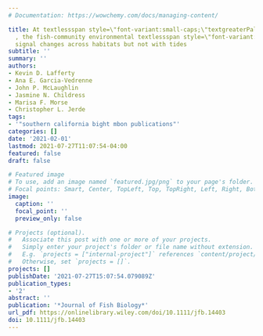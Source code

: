 ```yaml
---
# Documentation: https://wowchemy.com/docs/managing-content/

title: At textlessspan style=\"font-variant:small-caps;\"textgreaterPalmyra Atolltextless/spantextgreater
  , the fish‐community environmental textlessspan style=\"font-variant:small-caps;\"textgreaterDNAtextless/spantextgreater
  signal changes across habitats but not with tides
subtitle: ''
summary: ''
authors:
- Kevin D. Lafferty
- Ana E. Garcia‐Vedrenne
- John P. McLaughlin
- Jasmine N. Childress
- Marisa F. Morse
- Christopher L. Jerde
tags:
- '"southern california bight mbon publications"'
categories: []
date: '2021-02-01'
lastmod: 2021-07-27T11:07:54-04:00
featured: false
draft: false

# Featured image
# To use, add an image named `featured.jpg/png` to your page's folder.
# Focal points: Smart, Center, TopLeft, Top, TopRight, Left, Right, BottomLeft, Bottom, BottomRight.
image:
  caption: ''
  focal_point: ''
  preview_only: false

# Projects (optional).
#   Associate this post with one or more of your projects.
#   Simply enter your project's folder or file name without extension.
#   E.g. `projects = ["internal-project"]` references `content/project/deep-learning/index.md`.
#   Otherwise, set `projects = []`.
projects: []
publishDate: '2021-07-27T15:07:54.079089Z'
publication_types:
- '2'
abstract: ''
publication: '*Journal of Fish Biology*'
url_pdf: https://onlinelibrary.wiley.com/doi/10.1111/jfb.14403
doi: 10.1111/jfb.14403
---
```

